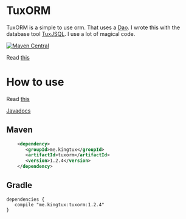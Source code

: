 # TuxORM
TuxORM is a simple to use orm. That uses a [Dao](https://en.wikipedia.org/wiki/Data_access_object). 
I wrote this with the database tool [TuxJSQL](https://tuxjsql.dev/). I use a lot of magical code. 

[![Maven Central](https://maven-badges.herokuapp.com/maven-central/me.kingtux/tuxorm/badge.svg)](https://mvnrepository.com/artifact/me.kingtux/tuxorm)

Read [this](https://tuxjsql.dev/)


# How to use 
Read [this](https://github.com/wherkamp/tuxorm/wiki/How-to-use-TuxORM)

[Javadocs](https://docs.kingtux.me/tuxorm/)


## Maven
```xml
    <dependency>
       <groupId>me.kingtux</groupId>
       <artifactId>tuxorm</artifactId>
       <version>1.2.4</version>   
    </dependency>
```
## Gradle
```
dependencies {
   compile "me.kingtux:tuxorm:1.2.4"
}
```
